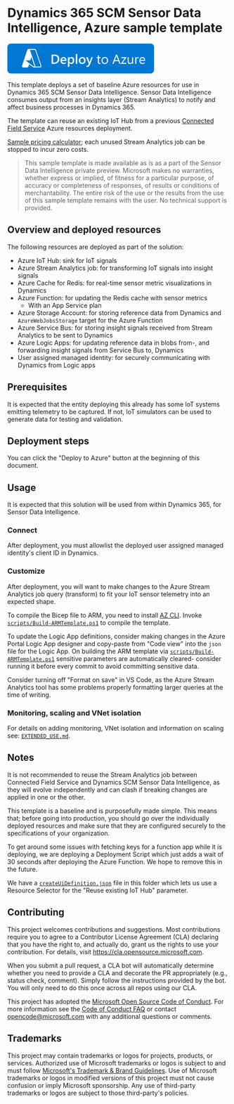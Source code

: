 # Dynamics 365 SCM Sensor Data Intelligence, Azure sample template

[![Deploy To Azure](https://raw.githubusercontent.com/Azure/azure-quickstart-templates/master/1-CONTRIBUTION-GUIDE/images/deploytoazure.svg?sanitize=true)](https://portal.azure.com/#create/Microsoft.Template/uri/https%3A%2F%2Fraw.githubusercontent.com%2Fmicrosoft%2FDynamics365-Sensor-Data-Intelligence-ARMDeployments%2Fmain%2Fazuredeploy.json/createUIDefinitionUri/https%3A%2F%2Fraw.githubusercontent.com%2Fmicrosoft%2FDynamics365-Sensor-Data-Intelligence-ARMDeployments%2Fmain%2FcreateUiDefinition.json)

This template deploys a set of baseline Azure resources for use in Dynamics 365 SCM Sensor Data Intelligence. Sensor Data Intelligence consumes output from an insights layer (Stream Analytics) to notify and affect business processes in Dynamics 365.

The template can reuse an existing IoT Hub from a previous [Connected Field Service](https://docs.microsoft.com/dynamics365/field-service/connected-field-service) Azure resources deployment.

[Sample pricing calculator](https://azure.com/e/c36c4947ebff4215b2e62590c2a24c68); each unused Stream Analytics job can be stopped to incur zero costs.

> This sample template is made available as is as a part of the Sensor Data Intelligence private preview. Microsoft makes no warranties, whether express or implied, of fitness for a particular purpose, of accuracy or completeness of responses, of results or conditions of merchantability.
> The entire risk of the use or the results from the use of this sample template remains with the user.
> No technical support is provided.

## Overview and deployed resources

The following resources are deployed as part of the solution:

- Azure IoT Hub: sink for IoT signals
- Azure Stream Analytics job: for transforming IoT signals into insight signals
- Azure Cache for Redis: for real-time sensor metric visualizations in Dynamics
- Azure Function: for updating the Redis cache with sensor metrics
  - With an App Service plan
- Azure Storage Account: for storing reference data from Dynamics and `AzureWebJobsStorage` target for the Azure Function
- Azure Service Bus: for storing insight signals received from Stream Analytics to be sent to Dynamics
- Azure Logic Apps: for updating reference data in blobs from-, and forwarding insight signals from Service Bus to, Dynamics
- User assigned managed identity: for securely communicating with Dynamics from Logic apps

## Prerequisites

It is expected that the entity deploying this already has some IoT systems emitting telemetry to be captured. If not, IoT simulators can be used to generate data for testing and validation.

## Deployment steps

You can click the "Deploy to Azure" button at the beginning of this document.

## Usage

It is expected that this solution will be used from within Dynamics 365, for Sensor Data Intelligence.

### Connect

After deployment, you must allowlist the deployed user assigned managed identity's client ID in Dynamics.

### Customize

After deployment, you will want to make changes to the Azure Stream Analytics job query (transform) to fit your IoT sensor telemetry into an expected shape.

To compile the Bicep file to ARM, you need to install [AZ CLI](https://docs.microsoft.com/cli/azure/install-azure-cli). Invoke [`scripts/Build-ARMTemplate.ps1`](scripts/Build-ARMTemplate.ps1) to compile the template.

To update the Logic App definitions, consider making changes in the Azure Portal Logic App designer and copy-paste from "Code view" into the `json` file for the Logic App. On building the ARM template via [`scripts/Build-ARMTemplate.ps1`](scripts/Build-ARMTemplate.ps1) sensitive parameters are automatically cleared- consider running it before every commit to avoid committing sensitive data.

Consider turning off "Format on save" in VS Code, as the Azure Stream Analytics tool has some problems properly formatting larger queries at the time of writing.

### Monitoring, scaling and VNet isolation

For details on adding monitoring, VNet isolation and information on scaling see: [`EXTENDED_USE.md`](EXTENDED_USE.md).

## Notes

It is not recommended to reuse the Stream Analytics job between Connected Field Service and Dynamics SCM Sensor Data Intelligence, as they will evolve independently and can clash if breaking changes are applied in one or the other.

This template is a baseline and is purposefully made simple. This means that; before going into production, you should go over the individually deployed resources and make sure that they are configured securely to the specifications of your organization.

To get around some issues with fetching keys for a function app while it is deploying, we are deploying a Deployment Script which just adds a wait of 30 seconds after deploying the Azure Function. We hope to remove this in the future.

We have a [`createUiDefinition.json`](createUiDefinition.json) file in this folder which lets us use a Resource Selector for the "Reuse existing IoT Hub" parameter.

## Contributing

This project welcomes contributions and suggestions.  Most contributions require you to agree to a
Contributor License Agreement (CLA) declaring that you have the right to, and actually do, grant us
the rights to use your contribution. For details, visit <https://cla.opensource.microsoft.com>.

When you submit a pull request, a CLA bot will automatically determine whether you need to provide
a CLA and decorate the PR appropriately (e.g., status check, comment). Simply follow the instructions
provided by the bot. You will only need to do this once across all repos using our CLA.

This project has adopted the [Microsoft Open Source Code of Conduct](https://opensource.microsoft.com/codeofconduct/).
For more information see the [Code of Conduct FAQ](https://opensource.microsoft.com/codeofconduct/faq/) or
contact [opencode@microsoft.com](mailto:opencode@microsoft.com) with any additional questions or comments.

## Trademarks

This project may contain trademarks or logos for projects, products, or services. Authorized use of Microsoft
trademarks or logos is subject to and must follow
[Microsoft's Trademark & Brand Guidelines](https://www.microsoft.com/legal/intellectualproperty/trademarks/usage/general).
Use of Microsoft trademarks or logos in modified versions of this project must not cause confusion or imply Microsoft sponsorship.
Any use of third-party trademarks or logos are subject to those third-party's policies.

